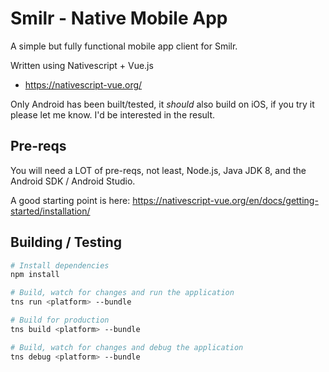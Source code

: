 # Smilr - Native Mobile App

A simple but fully functional mobile app client for Smilr. 

Written using Nativescript + Vue.js

- https://nativescript-vue.org/

Only Android has been built/tested, it *should* also build on iOS, if you try it please let me know. I'd be interested in the result.

## Pre-reqs

You will need a LOT of pre-reqs, not least, Node.js, Java JDK 8, and the Android SDK / Android Studio.

A good starting point is here: https://nativescript-vue.org/en/docs/getting-started/installation/

## Building / Testing

``` bash
# Install dependencies
npm install

# Build, watch for changes and run the application
tns run <platform> --bundle

# Build for production
tns build <platform> --bundle

# Build, watch for changes and debug the application
tns debug <platform> --bundle
```
